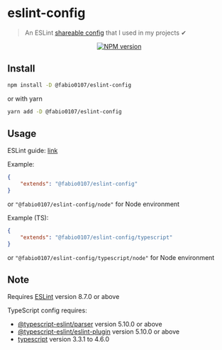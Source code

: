 # eslint-config
> An ESLint [shareable config](http://eslint.org/docs/developer-guide/shareable-configs.html) that I used in my projects ✔

<div align="center">
<a href="https://www.npmjs.com/package/@fabio0107/eslint-config"><img src="https://img.shields.io/npm/v/@fabio0107/eslint-config?maxAge=3600" alt="NPM version" ><a/>
</div>

## Install

```bash
npm install -D @fabio0107/eslint-config
```
or with yarn
```bash
yarn add -D @fabio0107/eslint-config
```

## Usage

ESLint guide: [link](https://eslint.org/docs/user-guide/configuring#using-a-shareable-configuration-package)

Example:
```json
{
	"extends": "@fabio0107/eslint-config"
}
```
or `"@fabio0107/eslint-config/node"` for Node environment


Example (TS):
```json
{
    "extends": "@fabio0107/eslint-config/typescript"
}
```
or `"@fabio0107/eslint-config/typescript/node"` for Node environment

## Note

Requires [ESLint](https://npmjs.com/package/eslint) version 8.7.0 or above

TypeScript config requires:
 * [@typescript-eslint/parser](https://npmjs.com/package/@typescript-eslint/parser) version 5.10.0 or above
 * [@typescript-eslint/eslint-plugin](https://npmjs.com/package/@typescript-eslint/eslint-plugin) version 5.10.0 or above
 * [typescript](https://npmjs.com/package/typescript) version 3.3.1 to 4.6.0